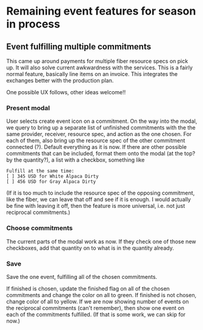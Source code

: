 # Remaining event features for season in process

## Event fulfilling multiple commitments

This came up around payments for multiple fiber resource specs on pick up.  It will also solve current awkwardness with the services. This is a fairly normal feature, basically line items on an invoice.  This integrates the exchanges better with the production plan.

One possible UX follows, other ideas welcome!!

### Present modal

User selects create event icon on a commitment.  On the way into the modal, we query to bring up a separate list of unfinished commitments with the the same provider, receiver, resource spec, and action as the one chosen. For each of them, also bring up the resource spec of the other commitment connected (?). Default everything as it is now. If there are other possible commitments that can be included, format them onto the modal (at the top? by the quantity?), a list with a checkbox, something like 
```
Fulfill at the same time:
[ ] 345 USD for White Alpaca Dirty
[ ] 456 USD for Gray Alpaca Dirty
```
(If it is too much to include the resource spec of the opposing commitment, like the fiber, we can leave that off and see if it is enough. I would actually be fine with leaving it off, then the feature is more universal, i.e. not just reciprocal commitments.)

### Choose commitments

The current parts of the modal work as now.  If they check one of those new checkboxes, add that quantity on to what is in the quantity already.

### Save

Save the one event, fulfilling all of the chosen commitments.  

If finished is chosen, update the finished flag on all of the chosen commitments and change the color on all to green.  If finished is not chosen, change color of all to yellow.  If we are now showing number of events on the reciprocal commitments (can't remember), then show one event on each of the commitments fulfilled. (If that is some work, we can skip for now.)




